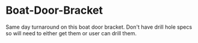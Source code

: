 # Boat-Door-Bracket
Same day turnaround on this boat door bracket. Don't have drill hole specs so will need to either get them or user can drill them.
